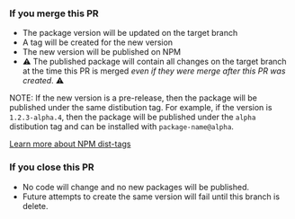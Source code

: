 ### If you merge this PR

- The package version will be updated on the target branch
- A tag will be created for the new version
- The new version will be published on NPM
- ⚠️ The published package will contain all changes on the target branch at the time this PR is merged _even if they were merge after this PR was created_. ⚠️

NOTE: If the new version is a pre-release, then the package will be published under the same distibution tag. For example, if the version is `1.2.3-alpha.4`, then the package will be published under the `alpha` distibution tag and can be installed with `package-name@alpha`.

[Learn more about NPM dist-tags](https://docs.npmjs.com/cli/commands/npm-dist-tag)

### If you close this PR

- No code will change and no new packages will be published.
- Future attempts to create the same version will fail until this branch is delete.
